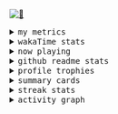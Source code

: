 [![🐙](https://hits.seeyoufarm.com/api/count/incr/badge.svg?url=https%3A%2F%2Fgithub.com%2Fktnkk%2Fhit-counter&count_bg=%23070707&title_bg=%23070707&icon=&icon_color=%23E7E7E7&title=visitors&edge_flat=true)](https://hits.seeyoufarm.com)

<details>
  <summary> <samp>my metrics</samp></summary>
  
  <br>
  
 ![🐳](https://github.com/kkhys/kkhys/blob/main/github-metrics.svg)
  
  ***
</details>

<details>
  <summary> <samp>wakaTime stats</samp></summary>
  
  <br>
  
<!--START_SECTION:waka-->
![Code Time](http://img.shields.io/badge/Code%20Time-4%2C564%20hrs%2013%20mins-blue)

**🐱 My GitHub Data** 

> 📦 5.2 MB Used in GitHub's Storage 
 > 
> 💼 Opted to Hire
 > 
> 📜 9 Public Repositories 
 > 
> 🔑 23 Private Repositories 
 > 
**I'm a Night 🦉** 

```text
🌞 Morning                8867 commits        ███████░░░░░░░░░░░░░░░░░░   27.82 % 
🌆 Daytime                7027 commits        ██████░░░░░░░░░░░░░░░░░░░   22.05 % 
🌃 Evening                13545 commits       ███████████░░░░░░░░░░░░░░   42.49 % 
🌙 Night                  2436 commits        ██░░░░░░░░░░░░░░░░░░░░░░░   07.64 % 
```
📅 **I'm Most Productive on Sunday** 

```text
Monday                   3937 commits        ███░░░░░░░░░░░░░░░░░░░░░░   12.35 % 
Tuesday                  4406 commits        ███░░░░░░░░░░░░░░░░░░░░░░   13.82 % 
Wednesday                4377 commits        ███░░░░░░░░░░░░░░░░░░░░░░   13.73 % 
Thursday                 4338 commits        ███░░░░░░░░░░░░░░░░░░░░░░   13.61 % 
Friday                   4553 commits        ████░░░░░░░░░░░░░░░░░░░░░   14.28 % 
Saturday                 4745 commits        ████░░░░░░░░░░░░░░░░░░░░░   14.89 % 
Sunday                   5519 commits        ████░░░░░░░░░░░░░░░░░░░░░   17.31 % 
```


📊 **This Week I Spent My Time On** 

```text
🕑︎ Time Zone: Asia/Tokyo

💬 Programming Languages: 
Other                    40 hrs 20 mins      ███████████████████░░░░░░   74.79 % 
Java                     7 hrs 48 mins       ████░░░░░░░░░░░░░░░░░░░░░   14.46 % 
HTML                     3 hrs 4 mins        █░░░░░░░░░░░░░░░░░░░░░░░░   05.69 % 
Play2                    1 hr 24 mins        █░░░░░░░░░░░░░░░░░░░░░░░░   02.61 % 
SQL                      29 mins             ░░░░░░░░░░░░░░░░░░░░░░░░░   00.92 % 

🔥 Editors: 
Chrome                   40 hrs 21 mins      ███████████████████░░░░░░   74.80 % 
IntelliJ IDEA            13 hrs 26 mins      ██████░░░░░░░░░░░░░░░░░░░   24.91 % 
WebStorm                 7 mins              ░░░░░░░░░░░░░░░░░░░░░░░░░   00.23 % 
DataGrip                 1 min               ░░░░░░░░░░░░░░░░░░░░░░░░░   00.06 % 

💻 Operating System: 
Mac                      53 hrs 56 mins      █████████████████████████   100.00 % 
```


 Last Updated on 2024/09/05 18:42:17 UTC
<!--END_SECTION:waka-->
  
  ***
</details>


<details>
  <summary> <samp>now playing</samp></summary>
  
  <br>
 
 [![🐟](https://spotify-github-profile.vercel.app/api/view?uid=31ryofms4dnv7mrohhepo4c4zgqu&cover_image=true&theme=default&show_offline=false&background_color=121212&bar_color=53b14f&bar_color_cover=false)](https://open.spotify.com/user/31ryofms4dnv7mrohhepo4c4zgqu)
  
  ***
</details>

<details>
  <summary> <samp>github readme stats</samp></summary>
  
  <br>
  
 <p align="left"> 
  <img alt="🐠" src="https://github-readme-stats.vercel.app/api?username=kkhys&count_private=true&show_icons=true&theme=dark&include_all_commits=true" />
  <img alt="🐟" src="https://github-readme-stats.vercel.app/api/top-langs/?username=kkhys&layout=compact&theme=dark&langs_count=10&hide=HTML,CSS,SCSS" />
</p>
  
  ***
</details>

<details>
  <summary> <samp>profile trophies</samp></summary>
  
  <br>
  
  [![🐬](https://github-profile-trophy.vercel.app/?username=kkhys&rank=SECRET,SSS,SS,S,AAA,AA,A&theme=darkhub&row=1&margin-w=10&no-bg=true)](https://github.com/ryo-ma/github-profile-trophy)
  
  ***
</details>

<details>
  <summary> <samp>summary cards</samp></summary>
  
  <br>
  
  ![🐋](https://github-profile-summary-cards.vercel.app/api/cards/profile-details?username=kkhys&theme=github_dark)
  ![🦑](https://github-profile-summary-cards.vercel.app/api/cards/repos-per-language?username=kkhys&theme=github_dark)
  ![🦭](https://github-profile-summary-cards.vercel.app/api/cards/most-commit-language?username=kkhys&theme=github_dark)
  ![🦀](https://github-profile-summary-cards.vercel.app/api/cards/stats?username=kkhys&theme=github_dark)
  ![🦈](https://github-profile-summary-cards.vercel.app/api/cards/productive-time?username=kkhys&theme=github_dark)
  
  ***
</details>

<details>
  <summary> <samp>streak stats</samp></summary>
  
  <br>
  
  [![🐠](http://github-readme-streak-stats.herokuapp.com?user=kkhys&theme=dark)](https://git.io/streak-stats)
  
  ***
</details>

<details>
  <summary> <samp>activity graph</samp></summary>
  
  <br>
  
  [![🐡](https://github-readme-activity-graph.vercel.app/graph?username=kkhys&theme=xcode)](https://github.com/ashutosh00710/github-readme-activity-graph)
  
  ***
</details>
